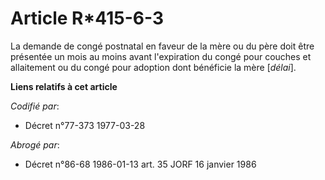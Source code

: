 # Article R*415-6-3

La demande de congé postnatal en faveur de la mère ou du père doit être présentée un mois au moins avant l'expiration du
congé pour couches et allaitement ou du congé pour adoption dont bénéficie la mère [*délai*].

**Liens relatifs à cet article**

_Codifié par_:

  - Décret n°77-373 1977-03-28

_Abrogé par_:

  - Décret n°86-68 1986-01-13 art. 35 JORF 16 janvier 1986
